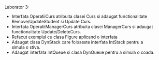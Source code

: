 Laborator 3: 
- Interfata OperatiiCurs atribuita clasei Curs si adaugat functionalitate Remove/UpdateStudent si Update Curs.
- Interfata OperatiiManagerCurs atribuita clasei ManagerCurs si adaugat functionalitate Update/DeleteCurs.
- Refacut exemplul cu clasa Figure aplicand o interfata
- Adaugat clasa DynStack care foloseste interfata IntStack pentru a simula o stiva.
- Adaugat interfata IntQueue si clasa DynQueue pentru a simula o coada.
